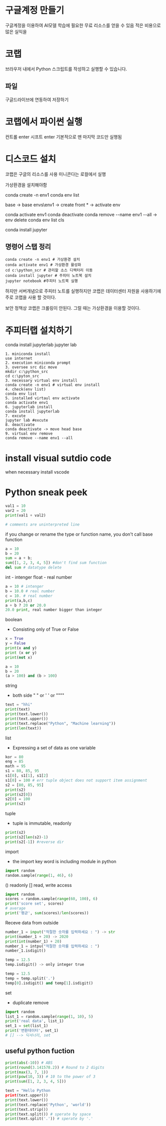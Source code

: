 # 구글계정 만들기
구글계정을 이용하여 AI모델 학습에 필요한 무료 리소스를 얻을 수 있음
적은 비용으로 많은 실익을

# 코랩
브라우저 내에서 Python 스크립트를 작성하고 실행할 수 있습니다.
## 파일
구글드라이브에 연동하여 저장하기

# 코랩에서 파이썬 실행
컨트롤 enter
시프트 enter
기본적으로 맨 마지막 코드만 실행됨

# 디스코드 설치

코랩은 구글의 리소스를 사용
미니콘다는 로컬에서 실행

가상환경을 설치해야함

conda create -n env1
conda env list

base -> base
envs\env1 -> create
front * -> activate env

conda activate env1
conda deactivate
conda remove --name env1 --all -> env delete
conda env list
cls

conda install jupyter

## 명령어 스탭 정리
```
conda create -n env1 # 가상환경 설치
conda activate env1 # 가상환경 활성화
cd c:\python_scr # 관리할 소스 디렉터리 이동
conda install jupyter # 주피터 노트북 설치
jupyter notebook #주피터 노트북 실행
```

하지만 서버개념으로 주피터 노트를 실행하지만
코랩은 데이터센터 자원을 사용하기에
주로 코랩을 사용 할 것이다.

보안 정책상 코랩은 크롤링이 안된다.
그럴 때는 가상환경을 이용할 것이다.

# 주피터랩 설치하기
conda install jupyterlab
jupyter lab

```
1. miniconda install
use internet
2. execution miniconda prompt
3. oversee src dic move
mkdir c:\python_src
cd c:\pyton_src
3. necessary virtual env install
conda create -n env1 # virtual env install
4. check(env list)
conda env list
5. installed virtaul env activate
conda activate env1
6. jupyterlab install
conda install jupyterlab
7. excute
jupyter lab #excute
8. deactivate
conda deactivate -> move head base
9. virtual env remove
conda remove --name env1 --all
```

# install visual sutdio code
when necessary install vscode

# Python sneak peek
```python
val1 = 10
var2 = 20
print(val1 + val2)
```
```python
# comments are uninterpreted line
```

if you change or rename the type or function name, you don't call base function 
```python
a = 10
b = 20
sum = a + b;
sum([1, 2, 3, 4, 5]) #don't find sum function
del sum # datatype delete
```
int - intenger
float - real number
```python
a = 10 # intenger
b = 10.0 # real number
c = 10. # real number
print(a,b,c)
a + b ? 20 or 20.0
20.0 print, real number bigger than integer
```
boolean
- Consisting only of True or False
```python
x = True
y = False
print(x and y)
print (x or y)
print(not x)
```
```python
a = 10
b = 20
(a > 100) and (b > 100)
```
string
- both side " " or ' ' or """"
```python
text = "hhi"
print(text)
print(text.lower())
print(text.upper())
print(text.replace("Python", "Machine learning"))
print(len(text))
```
list
- Expressing a set of data as one variable
```python
kor = 80
eng = 85
math = 95
s1 = 80, 85, 95
s1[0], s1[1], s1[2]
s1[0] = 100 # err tuple object does not support item assignment
s2 = [80, 85, 95]
print(s2)
print(s2[0])
s2[0] = 100
print(s2)
```
tuple
- tuple is immutable, readonly
```python
print(s2)
print(s2[len(s2)-1)
print(s2[-1]) #reverse dir
```
import
- the import key word is including module in python
```python
import random
random.sample(range(1, 46), 6)
```
() readonly
[] read, write access
```python
import random
scores = random.sample(range(60, 100), 6)
print('score set', scores)
# average
print('평균', sum(scores)/len(scores))
```
Receve data from outside
```python
number_1 = input("적절한 숫자를 입력하세요 : ") -> str
print(number_1 + 20) -> 2020
print(int(number_1) + 20)
number_1 = intpu("적절한 숫자를 입력하세요 : ")
number_1.isdigit()

temp = 12.5
temp.isdigit() -> only integer true

temp = 12.5
temp = temp.split('.')
temp[0].isdigit() and temp[1].isdigit()
```
set
- duplicate remove
```python
import random
list_1 = random.sample(range(1, 10), 5)
print('real data', list_1)
set_1 = set(list_1)
print('변환데이터', set_1)
# [] --> 딕셔너리, set
```
## useful python fuction
```python
print(abs(-10)) # ABS
print(round(3.141578.2)) # Round to 2 digits
print(max(3, 7, 1))
print(pow(10, 3)) # 10 to the power of 3
print(sum([1, 2, 3, 4, 5]))

text = "Hello Python
print(text.upper())
print(text.lower())
print(text.replace('Python', 'world'))
print(text.strip())
print(text.split()) # sperate by space
print(text.split('.')) # sperate by '.'
```
